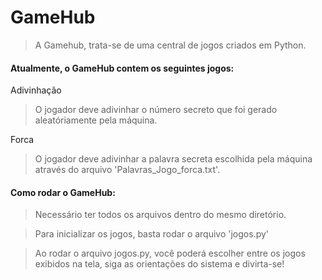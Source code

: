 # GameHub
>A Gamehub, trata-se de uma central de jogos criados em Python.

<h4>Atualmente, o GameHub contem os seguintes jogos: </h4>

Adivinhação
>O jogador deve adivinhar o número secreto que foi gerado aleatóriamente pela máquina.

Forca
>O jogador deve adivinhar a palavra secreta escolhida pela máquina através do arquivo 'Palavras_Jogo_forca.txt'.



<h4>Como rodar o GameHub:</h4>

>Necessário ter todos os arquivos dentro do mesmo diretório.

>Para inicializar os jogos, basta rodar o arquivo 'jogos.py'

>Ao rodar o arquivo jogos.py, você poderá escolher entre os jogos exibidos na tela, siga as orientações do sistema e divirta-se!
